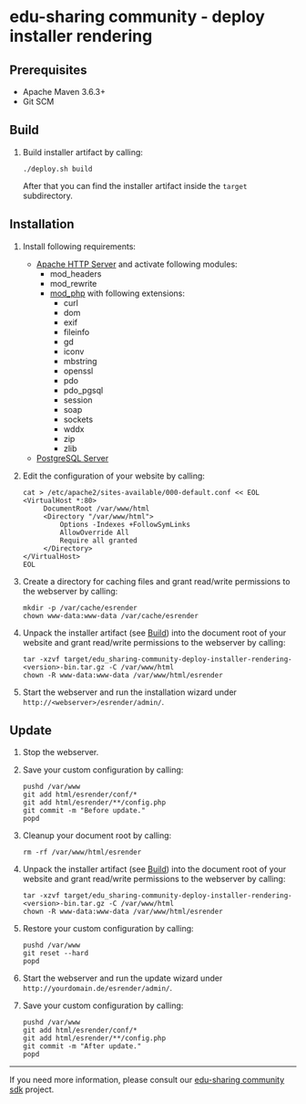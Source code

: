 
# edu-sharing community - deploy installer rendering

Prerequisites
-------------

- Apache Maven 3.6.3+
- Git SCM

Build
-----

1. Build installer artifact by calling:

   ```
   ./deploy.sh build
   ```    

   After that you can find the installer artifact inside the `target` subdirectory.

Installation
------------

1. Install following requirements:

   - [Apache HTTP Server](https://httpd.apache.org) and activate following modules:
     - mod_headers
     - mod_rewrite
     - [mod_php](https://www.php.net/manual/en/install.unix.apache2.php) with following extensions:
       - curl 
       - dom 
       - exif
       - fileinfo 
       - gd 
       - iconv 
       - mbstring 
       - openssl 
       - pdo
       - pdo_pgsql
       - session 
       - soap 
       - sockets 
       - wddx
       - zip
       - zlib
   - [PostgreSQL Server](https://www.postgresql.org)
   
2. Edit the configuration of your website by calling:

   ```
   cat > /etc/apache2/sites-available/000-default.conf << EOL  
   <VirtualHost *:80>
        DocumentRoot /var/www/html
        <Directory "/var/www/html">
            Options -Indexes +FollowSymLinks
            AllowOverride All
            Require all granted
        </Directory>
   </VirtualHost>
   EOL
   ```

3. Create a directory for caching files and grant read/write permissions to the webserver by calling:

   ```
   mkdir -p /var/cache/esrender
   chown www-data:www-data /var/cache/esrender
   ```

4. Unpack the installer artifact (see [Build](#build)) into the document root of your website 
   and grant read/write permissions to the webserver by calling:

   ```
   tar -xzvf target/edu_sharing-community-deploy-installer-rendering-<version>-bin.tar.gz -C /var/www/html
   chown -R www-data:www-data /var/www/html/esrender
   ```

5. Start the webserver and run the installation wizard under `http://<webserver>/esrender/admin/`.
   
Update
------

1. Stop the webserver.

2. Save your custom configuration by calling:

   ```
   pushd /var/www
   git add html/esrender/conf/*
   git add html/esrender/**/config.php
   git commit -m "Before update."
   popd
   ```

3. Cleanup your document root by calling:

   ```
   rm -rf /var/www/html/esrender
   ```

4. Unpack the installer artifact (see [Build](#build)) into the document root of your website
   and grant read/write permissions to the webserver by calling:

   ```
   tar -xzvf target/edu_sharing-community-deploy-installer-rendering-<version>-bin.tar.gz -C /var/www/html
   chown -R www-data:www-data /var/www/html/esrender
   ```

5. Restore your custom configuration by calling:

   ```
   pushd /var/www
   git reset --hard
   popd
   ```

6. Start the webserver and run the update wizard under `http://yourdomain.de/esrender/admin/`.

7. Save your custom configuration by calling:

   ```
   pushd /var/www
   git add html/esrender/conf/*
   git add html/esrender/**/config.php
   git commit -m "After update."
   popd
   ```

---
If you need more information, please consult our [edu-sharing community sdk](https://scm.edu-sharing.com/edu-sharing-community/edu-sharing-community-sdk) project.
